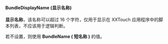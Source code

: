 #### BundleDisplayName \(显示名称\)

**显示名称**，该名称可以超过 16 个字符，仅用于显示在 XXTouch 应用程序中的脚本列表，不应该用于逻辑判断。

若不设置，则使用 **BundleName \( 短名称 \)** 的值。
